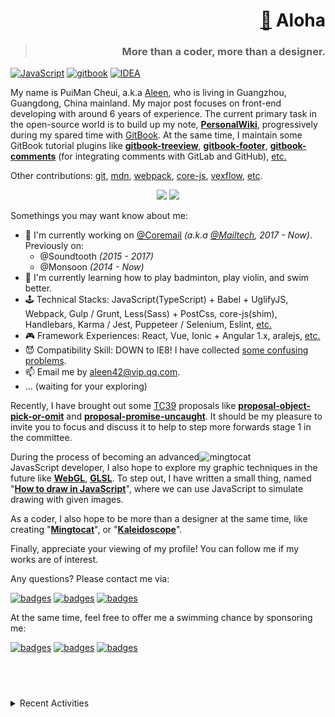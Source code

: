 <h1 align="right"><a href="https://profile.aleen42.com">👋</a> Aloha</h1>
<blockquote align="right"><h3>More than a coder, more than a designer.</h3></blockquote>

[![JavaScript](https://badges.aleen42.com/src/javascript.svg)](https://github.com/aleen42/badges) [![gitbook](https://badges.aleen42.com/src/gitbook_2.svg)](https://github.com/aleen42/badges) [![IDEA](https://badges.aleen42.com/src/idea.svg)](https://github.com/aleen42/badges)

My name is PuiMan Cheui, a.k.a [Aleen](https://github.com/aleen42), who is living in Guangzhou, Guangdong, China mainland. My major post focuses on front-end developing with around 6 years of experience. The current primary task in the open-source world is to build up my note, [**PersonalWiki**](http://github.com/aleen42/PersonalWiki), progressively during my spared time with [GitBook](https://github.com/GitbookIO/gitbook). At the same time, I maintain some GitBook tutorial plugins like [**gitbook-treeview**](https://github.com/aleen42/gitbook-treeview), [**gitbook-footer**](https://github.com/aleen42/gitbook-footer), [**gitbook-comments**](https://github.com/aleen42/gitbook-comments) (for integrating comments with GitLab and GitHub), [etc.](https://github.com/aleen42?tab=repositories&q=gitbook&type=&language=)

Other contributions: [git](https://github.com/git/git/commits?author=aleen42), [mdn](https://github.com/mdn/browser-compat-data/pulls?q=is%3Apr+author%3Aaleen42+is%3Aclosed), [webpack](https://github.com/webpack/webpack/pulls?q=is%3Apr+author%3Aaleen42+is%3Aclosed), [core-js](https://github.com/zloirock/core-js/pulls?q=is%3Apr+author%3Aaleen42+is%3Aclosed), [vexflow](https://github.com/0xfe/vexflow/pulls?q=is%3Apr+author%3Aaleen42+is%3Aclosed), [etc](https://github.com/pulls?q=is%3Apr+author%3Aaleen42+archived%3Afalse+is%3Aclosed+is%3Amerged).

<p align="center">
<img src="https://github-readme-stats.vercel.app/api/top-langs/?username=aleen42&layout=compact&title_color=fff&text_color=fff&bg_color=0D1117" height="160px" />
<img src="https://github-readme-stats.vercel.app/api?username=aleen42&title_color=fff&text_color=fff&icon_color=F7DF1E&bg_color=0D1117&show_icons=true" height="160px" />
</p>

Somethings you may want know about me:

- 🔭 I'm currently working on [@Coremail](https://github.com/Coremail) *(a.k.a [@Mailtech](https://github.com/Mailtech), 2017 - Now)*. Previously on:
  - @Soundtooth *(2015 - 2017)*
  - @Monsoon *(2014 - Now)*
- 🏸 I'm currently learning how to play badminton, play violin, and swim better.
- 🕹 Technical Stacks: JavaScript(TypeScript) + Babel + UglifyJS, Webpack, Gulp / Grunt, Less(Sass) + PostCss, core-js(shim), Handlebars, Karma / Jest, Puppeteer / Selenium, Eslint, [etc.](https://wiki.aleen42.com/Programming/JavaScript/JavaScript.html)
- 🎮 Framework Experiences: React, Vue, Ionic + Angular 1.x, aralejs, [etc.](https://wiki.aleen42.com/Programming/JavaScript/Framework/Framework.html)
- 😈 Compatibility Skill: DOWN to IE8! I have collected [some confusing problems](https://github.com/aleen42/PersonalWiki/issues/32).
- 📫 Email me by [aleen42@vip.qq.com](mailto:aleen42@vip.qq.com).
- ... (waiting for your exploring)

Recently, I have brought out some [TC39](https://github.com/tc39) proposals like [**proposal-object-pick-or-omit**](https://github.com/aleen42/proposal-object-pick-or-omit) and [**proposal-promise-uncaught**](https://github.com/aleen42/proposal-promise-uncaught). It should be my pleasure to invite you to focus and discuss it to help to step more forwards stage 1 in the committee.

<a href="https://mingtocat.aleen42.com" target="_blank"><img align="right" alt="mingtocat" title="mingtocat" src="http://mingtocat.aleen42.com/emperors/origin.png" width="40%" /></a>

During the process of becoming an advanced JavasScript developer, I also hope to explore my graphic techniques in the future like [**WebGL**](https://wiki.aleen42.com/Programming/JavaScript/webgl/webgl.html), [**GLSL**](https://wiki.aleen42.com/Programming/JavaScript/webgl/glsl/glsl.html). To step out, I have written a small thing, named "[**How to draw in JavaScript**](https://wiki.aleen42.com/post/how_to_draw/how_to_draw.html)", where we can use JavaScript to simulate drawing with given images.

As a coder, I also hope to be more than a designer at the same time, like creating "[**Mingtocat**](https://github.com/aleen42/mingtocat)", or "[**Kaleidoscope**](https://wiki.aleen42.com/post/kaleidoscope/kaleidoscope.html)".

Finally, appreciate your viewing of my profile! You can follow me if my works are of interest.

Any questions? Please contact me via:

[![badges](https://badges.aleen42.com/src/telegram.svg)](https://t.me/aleen42) [![badges](https://badges.aleen42.com/src/wechat.svg)](./wechat.jpg) [![badges](https://badges.aleen42.com/src/reddit.svg)](https://www.reddit.com/user/aleen42)

At the same time, feel free to offer me a swimming chance by sponsoring me:

[![badges](https://badges.aleen42.com/src/paypal.svg)](http://paypal.me/aleen42) [![badges](https://badges.aleen42.com/src/patreon.svg)](https://www.patreon.com/aleen42) [![badges](https://badges.aleen42.com/src/buymeacoffee.svg)](https://www.buymeacoffee.com/aleen42)

## &nbsp;

<details>
  <summary>Recent Activities</summary>
  <p align="center">
    <a href="#"><img align="left" alt="aleen42" src="https://raw.githubusercontent.com/aleen42/aleen42/metrics/github-metrics-states.svg" width="46%" /></a>
    <a href="https://github.com/aleen42?tab=stars" target="_blank"><img alt="aleen42" src="https://raw.githubusercontent.com/aleen42/aleen42/metrics/github-metrics-stars.svg" width="46%" /></a>
  </p>
</details>
